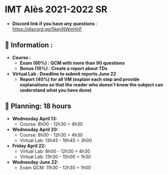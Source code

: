 # IMT Alès 2021-2022 SR

* **Discord link if you have any questions** : https://discord.gg/5keyNWmHnF

## 📢 Information :

* **Course :**
    * **Exam (60%) : QCM with more than 90 questions**
    * **Bonus (10%) : Create a report about TDs**
* **Virtual Lab : Deadline to submit reports June 22**
    * **Report (40%) for all VM (explain each step and provide explanations so that the reader who doesn't know the subject can understand what you have done)**

## 📢 Planning: 18 hours
* **Wednesday April 13:**
    - Course: 8h00 - 12h30 = 4h30
* **Wednesday April 20:**
    - Course: 8h00 - 12h30 = 4h30
    - Virtual Lab: 13h45 - 16h45 = 3h00
* **Friday April 22:**
    - Virtual Lab: 8h00 - 12h30 = 4h30
    - Virtual Lab: 13h30 - 15h00 = 1h30
* **Wednesday June 22:**
    - Exam QCM: 11h30 - 12h30 = 1h00
